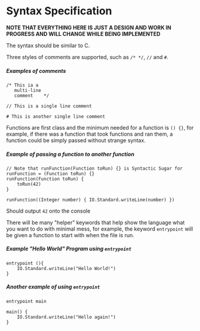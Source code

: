 Syntax Specification
====================
**NOTE THAT EVERYTHING HERE IS JUST A DESIGN AND WORK IN PROGRESS AND WILL CHANGE WHILE BEING IMPLEMENTED**

The syntax should be similar to C.

Three styles of comments are supported, such as ```/* */```, ```//``` and ```#```.
##### Examples of comments ####
```
/* This ia a
   multi-line
   comment    */

// This is a single line comment

# This is another single line comment
```

Functions are first class and the minimum needed for a function is ```() {}```, for example, if there was a function that took functions and ran them, a function could be simply passed without strange syntax.
##### Example of passing a function to another function #####
```
// Note that runFunction(Function toRun) {} is Syntactic Sugar for runFunction = (Function toRun) {}
runFunction(Function toRun) {
	toRun(42)
}

runFunction((Integer number) { IO.Standard.writeLine(number) })
```
Should output ```42``` onto the console

There will be many "helper" keywords that help show the language what you want to do with minimal mess, for example, the keyword ```entrypoint``` will be given a function to start with when the file is run.
##### Example "Hello World" Program using ```entrypoint``` #####
```
entrypoint (){
	IO.Standard.writeLine("Hello World!")
}
```
##### Another example of using ```entrypoint``` #####
```
entrypoint main

main() {
	IO.Standard.writeLine("Hello again!")
}
```

